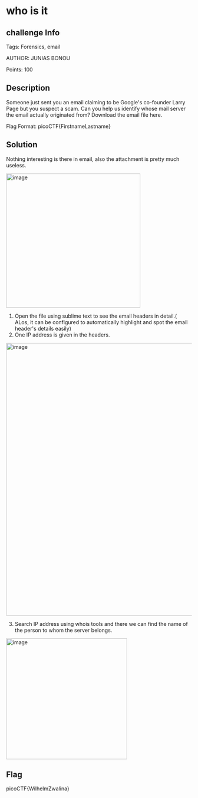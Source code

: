# who is it

## challenge Info 

Tags: Forensics, email

AUTHOR: JUNIAS BONOU

Points: 100

## Description
Someone just sent you an email claiming to be Google's co-founder Larry Page but you suspect a scam.
Can you help us identify whose mail server the email actually originated from?
Download the email file here. 

Flag Format: picoCTF{FirstnameLastname}


## Solution 

Nothing interesting is there in email, also the attachment is pretty much useless. 

<img width="364" alt="image" src="https://user-images.githubusercontent.com/66155978/225938468-ad33d1e3-f3df-40e4-bc37-3cf15828916e.png">

1. Open the file using sublime text to see the email headers in detail.( ALos, it can be configured to automatically highlight and spot the email header's details easily)
2. One IP address is given in the headers.

<img width="740" alt="image" src="https://user-images.githubusercontent.com/66155978/225944072-f315e1a2-cc12-4c2d-b23f-ef57e3042ab8.png">


3. Search IP address using whois tools and there we can find the name of the person to whom the server belongs. 

<img width="328" alt="image" src="https://user-images.githubusercontent.com/66155978/225944365-55656a69-33b7-4470-ac5f-03c1c51aea5c.png">


## Flag

picoCTF{WilhelmZwalina}

